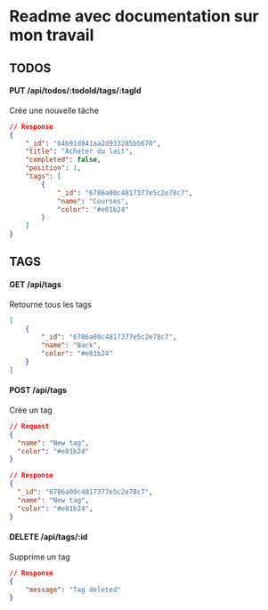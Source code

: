 # Readme avec documentation sur mon travail

## TODOS

#### PUT /api/todos/:todoId/tags/:tagId

Crée une nouvelle tâche

```json
// Response
{
    "_id": "64b91d841aa2d933285b5670",
    "title": "Acheter du lait",
    "completed": false,
    "position": 1,
    "tags": [
        {
            "_id": "6786a00c4817377e5c2e78c7",
            "name": "Courses",
            "color": "#e01b24"
        }
    ]
}
```

## TAGS

#### GET /api/tags

Retourne tous les tags

```json
[
    {
        "_id": "6786a00c4817377e5c2e78c7",
        "name": "Back",
        "color": "#e01b24"
    }
]
```

#### POST /api/tags

Crée un tag

```json
// Request
{
  "name": "New tag",
  "color": "#e01b24"
}

// Response
{
  "_id": "6786a00c4817377e5c2e78c7",
  "name": "New tag",
  "color": "#e01b24",
}
```

#### DELETE /api/tags/:id

Supprime un tag

```json
// Response
{
    "message": "Tag deleted"
}
```
